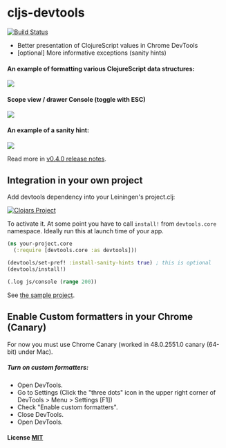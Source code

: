 # cljs-devtools

[![Build Status](https://travis-ci.org/binaryage/cljs-devtools.svg)](https://travis-ci.org/binaryage/cljs-devtools)

* Better presentation of ClojureScript values in Chrome DevTools
* [optional] More informative exceptions (sanity hints)

#### An example of formatting various ClojureScript data structures:

<img src="https://dl.dropboxusercontent.com/u/559047/cljs-formatter-prototype.png">

#### Scope view / drawer Console (toggle with ESC)

<img src="https://dl.dropboxusercontent.com/u/559047/cljs-devtools-scope.png">

#### An example of a sanity hint:

<img src="https://dl.dropboxusercontent.com/u/559047/cljs-devtools-sanity-hint.png">

Read more in [v0.4.0 release notes](https://github.com/binaryage/cljs-devtools/releases/tag/v0.4.0).

## Integration in your own project

Add devtools dependency into your Leiningen's project.clj:

[![Clojars Project](http://clojars.org/binaryage/devtools/latest-version.svg)](http://clojars.org/binaryage/devtools)

To activate it. At some point you have to call `install!` from `devtools.core` namespace. Ideally run this at launch time of your app.

```clojure
(ns your-project.core
  (:require [devtools.core :as devtools]))

(devtools/set-pref! :install-sanity-hints true) ; this is optional
(devtools/install!)

(.log js/console (range 200))
```

See [the sample project](https://github.com/binaryage/cljs-devtools-sample).

## Enable Custom formatters in your Chrome (Canary)

For now you must use Chrome Canary (worked in 48.0.2551.0 canary (64-bit) under Mac).

##### Turn on custom formatters:

  * Open DevTools.
  * Go to Settings 
      (Click the "three dots" icon in the upper right corner of DevTools > Menu > Settings [F1])
  * Check "Enable custom formatters".
  * Close DevTools.
  * Open DevTools.

#### License [MIT](https://raw.githubusercontent.com/binaryage/cljs-devtools/master/LICENSE.txt)
